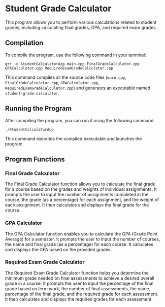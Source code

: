 # Student Grade Calculator

This program allows you to perform various calculations related to student grades, including calculating final grades, GPA, and required exam grades.

## Compilation

To compile the program, use the following command in your terminal:

`g++ -o StudentCalculatorApp main.cpp FinalGradeCalculator.cpp GPACalculator.cpp RequiredExamGradeCalculator.cpp`

This command compiles all the source code files (`main.cpp`, `FinalGradeCalculator.cpp`, `GPACalculator.cpp`, `RequiredExamGradeCalculator.cpp`) and generates an executable named `student-grade-calculator`.

## Running the Program

After compiling the program, you can run it using the following command:

`./StudentCalculatorApp`

This command executes the compiled executable and launches the program.

## Program Functions

### Final Grade Calculator

The Final Grade Calculator function allows you to calculate the final grade for a course based on the grades and weights of individual assignments. It prompts the user to input the number of assignments completed in the course, the grade (as a percentage) for each assignment, and the weight of each assignment. It then calculates and displays the final grade for the course.

### GPA Calculator

The GPA Calculator function enables you to calculate the GPA (Grade Point Average) for a semester. It prompts the user to input the number of courses, the name and final grade (as a percentage) for each course. It calculates and displays the GPA based on the provided grades.

### Required Exam Grade Calculator

The Required Exam Grade Calculator function helps you determine the minimum grade needed on final assessments to achieve a desired overall grade in a course. It prompts the user to input the percentage of the final grade based on term work, the number of final assessments, the name, percentage of the final grade, and the required grade for each assessment. It then calculates and displays the required grades for each assessment.
